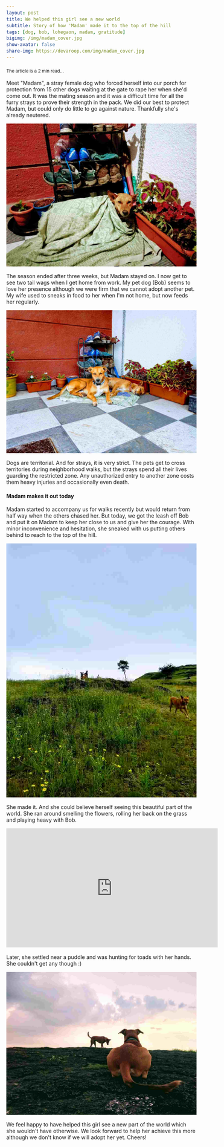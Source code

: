 ```yaml
---
layout: post
title: We helped this girl see a new world
subtitle: Story of how 'Madam' made it to the top of the hill
tags: [dog, bob, lohegaon, madam, gratitude]
bigimg: /img/madam_cover.jpg
show-avatar: false
share-img: https://devaroop.com/img/madam_cover.jpg
---
```


<sub>The article is a 2 min read...<sub>

Meet "Madam", a stray female dog who forced herself into our porch for protection from 15 other dogs waiting at the gate to rape her when she'd come out. It was the mating season and it was a difficult time for all the furry strays to prove their strength in the pack. We did our best to protect Madam, but could only do little to go against nature. Thankfully she's already neutered.

<div style="text-align:center;">
    <img src="/img/madam_cover.jpg" alt="Madam cover">
</div>

The season ended after three weeks, but Madam stayed on. I now get to see two tail wags when I get home from work. My pet dog (Bob) seems to love her presence although we were firm that we cannot adopt another pet. My wife used to sneaks in food to her when I'm not home, but now feeds her regularly.

<div style="text-align:center;">
    <img src="/img/madam_bob_porch.jpg" alt="Madam Bob Porch">
</div>


Dogs are territorial. And for strays, it is very strict. The pets get to cross territories during neighborhood walks, but the strays spend all their lives guarding the restricted zone. Any unauthorized entry to another zone costs them heavy injuries and occasionally even death.

#### Madam makes it out today
Madam started to accompany us for walks recently but would return from half way when the others chased her. But today, we got the leash off Bob and put it on Madam to keep her close to us and give her the courage. With minor inconvenience and hesitation, she sneaked with us putting others behind to reach to the top of the hill.

<div style="text-align:center;">
    <img src="/img/madam_flowers.jpg" alt="Madam running around flowers">
</div>

She made it. And she could believe herself seeing this beautiful part of the world. She ran around smelling the flowers, rolling her back on the grass and playing heavy with Bob.

<div style="text-align:center">
     <iframe width="560" height="315" src="https://www.youtube.com/embed/Aq7si_mOwmo" frameborder="0" allow="accelerometer; autoplay; encrypted-media; gyroscope; picture-in-picture" allowfullscreen></iframe>
</div>

Later, she settled near a puddle and was hunting for toads with her hands. She couldn't get any though :)

<div style="text-align:center;">
    <img src="/img/madam_bob_toad.jpg" alt="Madam hunting toad">
</div>

We feel happy to have helped this girl see a new part of the world which she wouldn't have otherwise. We look forward to help her achieve this more although we don't know if we will adopt her yet. Cheers!